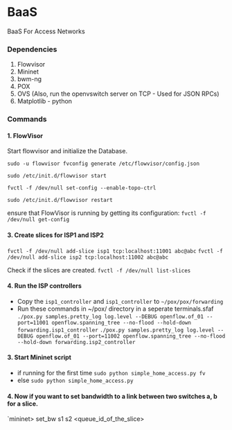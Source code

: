 # BaaS
BaaS For Access Networks

### Dependencies
1. Flowvisor
2. Mininet
3. bwm-ng
4. POX
5. OVS (Also, run the openvswitch server on TCP - Used for JSON RPCs)
7. Matplotlib - python

### Commands
#### 1. FlowVisor
Start flowvisor and initialize the Database.

`sudo -u flowvisor fvconfig generate /etc/flowvisor/config.json`

`sudo /etc/init.d/flowvisor start`

`fvctl -f /dev/null set-config --enable-topo-ctrl`

`sudo /etc/init.d/flowvisor restart`

ensure that FlowVisor is running by getting its configuration:
`fvctl -f /dev/null get-config`

#### 3. Create slices for ISP1 and ISP2
`fvctl -f /dev/null add-slice isp1 tcp:localhost:11001 abc@abc`
`fvctl -f /dev/null add-slice isp2 tcp:localhost:11002 abc@abc`

Check if the slices are created.
`fvctl -f /dev/null list-slices`

#### 4. Run the ISP controllers
* Copy the `isp1_controller` and `isp1_controller` to `~/pox/pox/forwarding`
* Run these commands in ~/pox/ directory in a seperate terminals.sfaf
`./pox.py samples.pretty_log log.level --DEBUG openflow.of_01 --port=11001 openflow.spanning_tree --no-flood --hold-down forwarding.isp1_controller`
`./pox.py samples.pretty_log log.level --DEBUG openflow.of_01 --port=11002 openflow.spanning_tree --no-flood --hold-down forwarding.isp2_controller`

#### 3. Start Mininet script 

* if running for the first time `sudo python simple_home_access.py fv`
* else `sudo python simple_home_access.py`

#### 4. Now if you want to set bandwidth to a link between two switches a, b for a slice.
`mininet> set_bw s1 s2 <bandwidth in bytes> <queue_id_of_the_slice>
